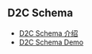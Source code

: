 ## D2C Schema

* [D2C Schema 介绍](https://www.imgcook.com/docs?slug=d2c-json-info)
* [D2C Schema Demo](https://www.imgcook.com/docs?slug=d2c-schema-demo)